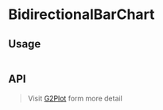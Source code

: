 # BidirectionalBarChart

## Usage

```tsx | pure

```

## API

<API id="BidirectionalBarChart"></API>

> Visit [G2Plot](https://g2plot.antv.antgroup.com/api/plot-api) form more detail
